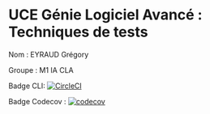 # UCE Génie Logiciel Avancé : Techniques de tests

Nom : EYRAUD Grégory

Groupe : M1 IA CLA

Badge CLI: [![CircleCI](https://dl.circleci.com/status-badge/img/gh/gregoryEYRAUD/ceri-m1-techniques-de-test/tree/master.svg?style=svg)](https://dl.circleci.com/status-badge/redirect/gh/gregoryEYRAUD/ceri-m1-techniques-de-test/tree/master)

Badge Codecov : [![codecov](https://codecov.io/gh/gregoryEYRAUD/ceri-m1-techniques-de-test/branch/master/graph/badge.svg?token=JY9DXWVYVS)](https://codecov.io/gh/gregoryEYRAUD/ceri-m1-techniques-de-test)




